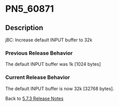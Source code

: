 # PN5_60871

<PageHeader />

## Description

jBC: Increase default INPUT buffer to 32k

### Previous Release Behavior

The default INPUT buffer was 1k [1024 bytes]

### Current Release Behavior

The default INPUT buffer is now 32k [32768 bytes].

Back to [5.7.3 Release Notes](./../README.md)

  
<PageFooter />
